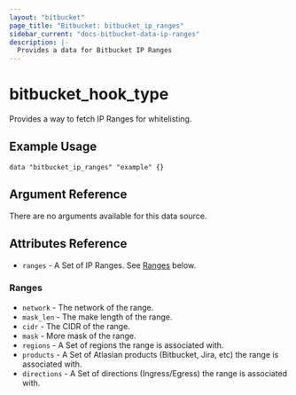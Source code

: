 ```yaml
---
layout: "bitbucket"
page_title: "Bitbucket: bitbucket_ip_ranges"
sidebar_current: "docs-bitbucket-data-ip-ranges"
description: |-
  Provides a data for Bitbucket IP Ranges
---
```


# bitbucket\_hook\_type

Provides a way to fetch IP Ranges for whitelisting.

## Example Usage

```hcl
data "bitbucket_ip_ranges" "example" {}
```

## Argument Reference

There are no arguments available for this data source.

## Attributes Reference

* `ranges` - A Set of IP Ranges. See [Ranges](#ranges) below.

### Ranges

* `network` - The network of the range.
* `mask_len` - The make length of the range.
* `cidr` - The CIDR of the range.
* `mask` - More mask of the range.
* `regions` - A Set of regions the range is associated with.
* `products` - A Set of Atlasian products (Bitbucket, Jira, etc) the range is associated with.
* `directions` - A Set of directions (Ingress/Egress) the range is associated with.
